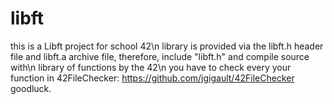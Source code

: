 # libft
this is a Libft project for school 42\n
library is provided via the libft.h header file and libft.a archive file, therefore, include "libft.h" and compile source with\n
library of functions by the 42\n
you have to check every your function in 42FileChecker: https://github.com/jgigault/42FileChecker
goodluck.
